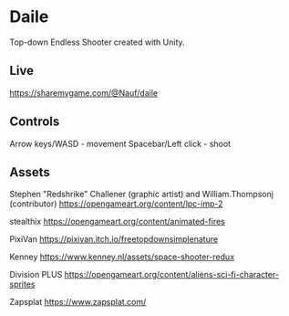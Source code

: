 # Daile
Top-down Endless Shooter created with Unity.

## Live
https://sharemygame.com/@Nauf/daile

## Controls
Arrow keys/WASD - movement
Spacebar/Left click - shoot

## Assets
Stephen "Redshrike" Challener (graphic artist) and William.Thompsonj (contributor) https://opengameart.org/content/lpc-imp-2

stealthix
https://opengameart.org/content/animated-fires

PixiVan
https://pixivan.itch.io/freetopdownsimplenature

Kenney
https://www.kenney.nl/assets/space-shooter-redux

Division PLUS
https://opengameart.org/content/aliens-sci-fi-character-sprites

Zapsplat
https://www.zapsplat.com/
